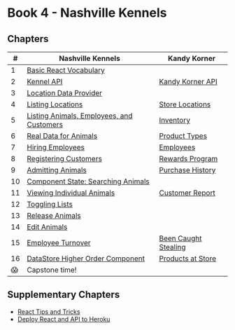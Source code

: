 # Book 4 - Nashville Kennels

## Chapters

| #  | Nashville Kennels | Kandy Korner |
|--|--|--|
| 1 | [Basic React Vocabulary](./chapters/REACT_BASICS.md) |  |
| 2 | [Kennel API](./chapters/KENNEL_API.md) | [Kandy Korner API](./chapters/KANDY_API.md) |  |
| 3 | [Location Data Provider](./chapters/DATA_PROVIDER.md) |  |
| 4 | [Listing Locations](./chapters/LIST_USECONTEXT.md) | [Store Locations](./chapters/KK_STORES.md) |   |
| 5 | [Listing Animals, Employees, and Customers](./chapters/LIVE_DATA.md) | [Inventory](./chapters/KK_INVENTORY.md) |
| 6 | [Real Data for Animals](./chapters/MULTIPLE_PROVIDERS.md) | [Product Types](./chapters/KK_PRODUCT_TYPES.md) |
| 7 | [Hiring Employees](./chapters/FORMS_USEREF.md) | [Employees](./chapters/KK_EMPLOYEES.md) |
| 8 | [Registering Customers](./chapters/AUTHENTICATION.md) | [Rewards Program](./chapters/KK_CUSTOMERS.md) |
| 9 | [Admitting Animals](./chapters/ADMIT_ANIMAL.md) | [Purchase History](./chapters/KK_PURCHASES.md) |   |
| 10 | [Component State: Searching Animals](./chapters/DASHBOARD_SEARCH.md) |  |  |
| 11 | [Viewing Individual Animals](./chapters/ANIMAL_DETAIL_MODAL.md) | [Customer Report](./chapters/KK_REPORT.md) |  |
| 12 | [Toggling Lists](./chapters/LIST_SWITCHING.md) |  |   |
| 13 | [Release Animals](./chapters/DELETE.md) |  |   |
| 14 | [Edit Animals](./chapters/EDIT.md) |  |  |
| 15 | [Employee Turnover](./chapters/QUITTING.md) | [Been Caught Stealing](./chapters/KK_DELETE.md) |
| 16 | [DataStore Higher Order Component](./chapters/DATASTORE.md) | [Products at Store](./chapters/KK_STORE_PROVIDERS.md) |
| 😱 | Capstone time! |  |   |


## Supplementary Chapters

* [React Tips and Tricks](./chapters/REACT_TIPS.md)
* [Deploy React and API to Heroku](./chapters/JSON_SERVER_HEROKU.md)
